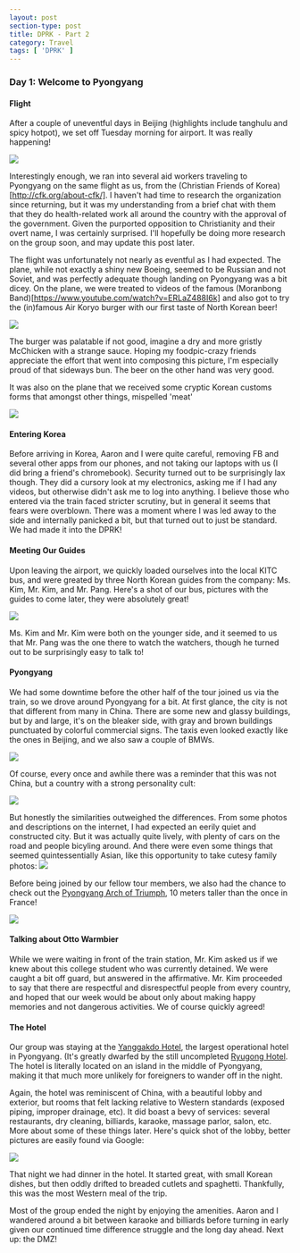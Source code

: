```yaml
---
layout: post
section-type: post
title: DPRK - Part 2
category: Travel
tags: [ 'DPRK' ]
---
```


### Day 1: Welcome to Pyongyang

#### Flight

After a couple of uneventful days in Beijing (highlights include tanghulu and spicy hotpot), we
set off Tuesday morning for airport. It was really happening!

![](https://dl.dropboxusercontent.com/s/ci7rrrjn5fi49ky/P3140001.JPG?dl=0)

Interestingly enough, we ran into several aid workers traveling to Pyongyang on the same flight
as us, from the (Christian Friends of Korea)[http://cfk.org/about-cfk/]. I haven't had time to
research the organization since returning, but it was my understanding from a brief chat with them
that they do health-related work all around the country with the approval
of the government. Given the purported opposition to Christianity and their overt name, I was
certainly surprised. I'll hopefully be doing more research on the group soon, and may update
this post later.

The flight was unfortunately not nearly as eventful as I had expected. The plane, while not
exactly a shiny new Boeing, seemed to be Russian and not Soviet, and was perfectly adequate
though landing on Pyongyang was a bit dicey. 
On the plane, we were treated to videos of the famous
(Moranbong Band)[https://www.youtube.com/watch?v=ERLaZ488I6k]
and also got to try the (in)famous Air Koryo burger with our first taste of North Korean beer!

![](https://dl.dropboxusercontent.com/s/eripochgwldnfgq/IMG_20160315_014901.jpg?dl=0)

The burger was palatable if not good, imagine a dry and more gristly McChicken with a strange sauce. 
Hoping my foodpic-crazy friends appreciate the effort that went into composing this picture,
I'm especially proud of that sideways bun. The beer on the other hand was very good.

It was also on the plane that we received some cryptic Korean customs forms that amongst other
things, mispelled 'meat'

![](https://dl.dropboxusercontent.com/s/ttjayaijlev4as1/IMG_20160315_012501.jpg?dl=0)

#### Entering Korea

Before arriving in Korea, Aaron and I were quite careful, removing FB and several other apps
from our phones, and not taking our laptops with us (I did bring a friend's chromebook).
Security turned out to be surprisingly lax though. They did a cursory look at my electronics,
asking me if I had any videos, but otherwise didn't ask me to log into anything. I believe
those who entered via the train faced stricter scrutiny, but in general it seems that fears
were overblown. There was a moment where I was led away to the side and internally panicked a bit,
but that turned out to just be standard. We had made it into the DPRK!

#### Meeting Our Guides

Upon leaving the airport, we quickly loaded ourselves into the local KITC bus, and were
greated by three North Korean guides from the company: Ms. Kim, Mr. Kim, and Mr. Pang.
Here's a shot of our bus, pictures with the guides to come later, they were
absolutely great!

![](https://dl.dropboxusercontent.com/s/z2tsoox1w22tmm9/P3150066.JPG?dl=0)

Ms. Kim and Mr. Kim were both on the younger side, and it seemed to us that Mr. Pang
was the one there to watch the watchers, though he turned out to be surprisingly
easy to talk to!

#### Pyongyang

We had some downtime before the other half of the tour joined us via the train, so we drove
around Pyongyang for a bit. At first glance, the city is not that different from many
in China. There are some new and glassy buildings, but by and large, it's on the bleaker
side, with gray and brown buildings punctuated by colorful commercial signs. The taxis even
looked exactly like the ones in Beijing, and we also saw a couple of BMWs.

![](https://dl.dropboxusercontent.com/s/ja2y60wf0xjp560/P3150011.JPG?dl=0)

Of course, every once and awhile there was a reminder that this was not China, but a country
with a strong personality cult:

![](https://dl.dropboxusercontent.com/s/f9qz3xy6so3t0fa/P3150003.JPG?dl=0)

But honestly the similarities outweighed the differences. From some photos and descriptions
on the internet, I had expected an eerily quiet and constructed city. But it was actually quite
lively, with plenty of cars on the road and people bicyling around. And there were even some
things that seemed quintessentially Asian, like this opportunity to take cutesy family photos:
![](https://dl.dropboxusercontent.com/s/fhj46rmhguyckkj/P3150037.JPG?dl=0)

Before being joined by our fellow tour members, we also had the chance to check out the
[Pyongyang Arch of Triumph](https://en.wikipedia.org/wiki/Arch_of_Triumph_(Pyongyang)),
10 meters taller than the once in France!

![](https://dl.dropboxusercontent.com/s/anonkrvpxbw4770/P3150024.JPG?dl=0)

#### Talking about Otto Warmbier

While we were waiting in front of the train station, Mr. Kim asked us if we knew about this
college student who was currently detained. We were caught a bit off guard, but answered in the
affirmative. Mr. Kim proceeded to say that there are respectful and disrespectful people from
every country, and hoped that our week would be about only about making happy memories and not
dangerous activities. We of course quickly agreed! 

#### The Hotel

Our group was staying at the
[Yanggakdo Hotel](https://www.tripadvisor.com/Hotel_Review-g294444-d644971-Reviews-Yanggakdo_Hotel-Pyongyang.html),
the largest operational hotel in Pyongyang. (It's greatly dwarfed by the still uncompleted
[Ryugong Hotel](https://en.wikipedia.org/wiki/Ryugyong_Hotel). The hotel is literally located on an
island in the middle of Pyongyang, making it that much more unlikely for foreigners to wander
off in the night.

Again, the hotel was reminiscent of China, with a beautiful lobby and exterior, but rooms that
felt lacking relative to Western standards (exposed piping, improper drainage, etc). It did
boast a bevy of services: several restaurants, dry cleaning, billiards, karaoke, massage parlor,
salon, etc. More about some of these things later. Here's quick shot of the lobby, better pictures
are easily found via Google:

![](https://dl.dropboxusercontent.com/s/raofej6uopm5xyl/P3180335.JPG?dl=0)

That night we had dinner in the hotel. It started great, with small Korean dishes,
but then oddly drifted
to breaded cutlets and spaghetti. Thankfully, this was the most Western meal of the trip.

Most of the group ended the night by enjoying the amenities. Aaron and I wandered around a bit
between karaoke and billiards before turning in early given our continued time difference struggle
and the long day ahead. Next up: the DMZ! 